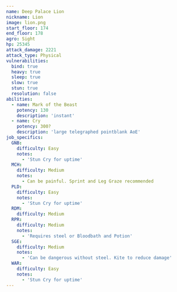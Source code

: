 ```yaml
---
name: Deep Palace Lion
nickname: Lion
image: lion.png
start_floor: 174
end_floor: 178
agro: Sight
hp: 25345
attack_damage: 2221
attack_type: Physical
vulnerabilities:
  bind: true
  heavy: true
  sleep: true
  slow: true
  stun: true
  resolution: false
abilities:
  - name: Mark of the Beast
    potency: 130
    description: 'instant'
  - name: Cry
    potency: 300?
    description: 'large telegraphed pointblank AoE'
job_specifics:
  GNB:
    difficulty: Easy
    notes:
      - 'Stun Cry for uptime'
  MCH:
    difficulty: Medium
    notes:
      - Can be painful. Sprint and Leg Graze recommended
  PLD:
    difficulty: Easy
    notes:
      - 'Stun Cry for uptime'
  RDM:
    difficulty: Medium
  RPR:
    difficulty: Medium
    notes:
      - 'Requires steel or Bloodbath and Potion'
  SGE:
    difficulty: Medium
    notes:
      - 'Can be dangerous without steel. Kite to reduce damage'
  WAR:
    difficulty: Easy
    notes:
      - 'Stun Cry for uptime'
---
```

